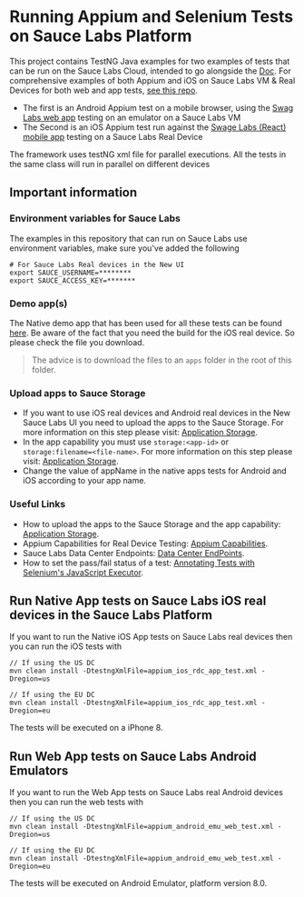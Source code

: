 # Running Appium and Selenium Tests on Sauce Labs Platform
This project contains TestNG Java examples for two examples of tests that can be run on the Sauce Labs Cloud, intended to go alongside the [Doc](). For comprehensive examples of both Appium and iOS on Sauce Labs VM & Real Devices for both web and app tests, [see this repo](https://github.com/eyaly/SauceAppiumSample#readme). 

* The first is an Android Appium test on a mobile browser, using the [Swag Labs web app](https://www.saucedemo.com/) testing on an emulator on a Sauce Labs VM
* The Second is an iOS Appium test run against the [Swage Labs (React) mobile app](https://github.com/saucelabs/sample-app-mobile/releases) testing on a Sauce Labs Real Device


The framework uses testNG xml file for parallel executions. All the tests in the same class will run in parallel on different devices 
## Important information
### Environment variables for Sauce Labs
The examples in this repository that can run on Sauce Labs use environment variables, make sure you've added the following

    # For Sauce Labs Real devices in the New UI
    export SAUCE_USERNAME=********
    export SAUCE_ACCESS_KEY=*******
    
### Demo app(s)
The Native demo app that has been used for all these tests can be found [here](https://github.com/saucelabs/my-demo-app-rn/releases).
Be aware of the fact that you need the build for the iOS real device. So please check the file you download.

> The advice is to download the files to an `apps` folder in the root of this folder.

### Upload apps to Sauce Storage
* If you want to use iOS real devices and Android real devices in the New Sauce Labs UI you need to upload the apps to the Sauce Storage.
For more information on this step please visit: [Application Storage](https://wiki.saucelabs.com/display/DOCS/Application+Storage).
* In the app capability you must use `storage:<app-id>` or `storage:filename=<file-name>`. For more information on this step please visit: [Application Storage](https://wiki.saucelabs.com/display/DOCS/Application+Storage).
* Change the value of appName in the native apps tests for Android and iOS according to your app name.
### Useful Links 
* How to upload the apps to the Sauce Storage and the app capability: [Application Storage](https://wiki.saucelabs.com/display/DOCS/Application+Storage).
* Appium Capabilities for Real Device Testing: [Appium Capabilities](https://wiki.saucelabs.com/display/DOCS/Appium+Capabilities+for+Real+Device+Testing).
* Sauce Labs Data Center Endpoints: [Data Center EndPoints](https://wiki.saucelabs.com/display/DOCS/Data+Center+Endpoints).
* How to set the pass/fail status of a test: [Annotating Tests with Selenium's JavaScript Executor](https://wiki.saucelabs.com/display/DOCS/Annotating+Tests+with+Selenium%27s+JavaScript+Executor).



## Run Native App tests on Sauce Labs iOS real devices in the Sauce Labs Platform
If you want to run the Native iOS App tests on Sauce Labs real devices then you can run the iOS tests with

    // If using the US DC
    mvn clean install -DtestngXmlFile=appium_ios_rdc_app_test.xml -Dregion=us
    
    // If using the EU DC
    mvn clean install -DtestngXmlFile=appium_ios_rdc_app_test.xml -Dregion=eu
    
The tests will be executed on a iPhone 8.



## Run Web App tests on Sauce Labs Android Emulators
If you want to run the Web App tests on Sauce Labs real Android devices then you can run the web tests with

    // If using the US DC
    mvn clean install -DtestngXmlFile=appium_android_emu_web_test.xml -Dregion=us
    
    // If using the EU DC
    mvn clean install -DtestngXmlFile=appium_android_emu_web_test.xml -Dregion=eu
    
The tests will be executed on Android Emulator, platform version 8.0.


